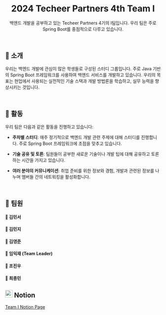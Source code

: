 <h1 align="center">2024 Techeer Partners 4th Team I</h1>

<p align="center">백엔드 개발을 공부하고 있는 Techeer Partners 4기의 I팀입니다. 우리 팀은 주로 Spring Boot를 중점적으로 다루고 있습니다.</p>

<br/>

## 👻 소개

우리는 백엔드 개발에 관심이 많은 학생들로 구성된 스터디 그룹입니다. 주로 Java 기반의 Spring Boot 프레임워크를 사용하여 백엔드 서비스를 개발하고 있습니다. 우리의 목표는 현업에서 사용되는 실전적인 기술 스택과 개발 방법론을 학습하고, 실무 능력을 향상시키는 것입니다.

<br/>

## 🚀 활동

우리 팀은 다음과 같은 활동을 진행하고 있습니다:

- **주차별 스터디**: 매주 정기적으로 백엔드 개발 관련 주제에 대해 스터디를 진행합니다. 주로 Spring Boot 프레임워크에 초점을 맞추고 있습니다.
  
- **기술 공유 및 토론**: 팀원들이 공부한 새로운 기술이나 개발 팁에 대해 공유하고 토론하는 시간을 가지고 있습니다.
  
- **여러 분야의 커뮤니케이션**: 취업 준비를 위한 정보와 경험, 개발과 관련된 정보를 나누며 멤버들 간의 네트워킹을 활성화합니다.

<br/>

## 🌱 팀원

#### 📌 김민서 <br/>
#### 📌 김민지 <br/>
#### 📌 김영준 <br/>
#### 📌 임익재 (Team Leader) <br/>
#### 📌 조진우 <br/>
#### 📌 최종민 <br/>

## <img src="https://github.com/2024-Techeer-Partners-4th-Team-I/.github/assets/133188752/d54f2649-ce28-45a9-aa25-a0122f5584f1" width="24" height="24" />  Notion

[Team I Notion Page](https://www.notion.so/Team-I-917fba764a6b4a3cb3e74c7492c78664?pvs=21)
